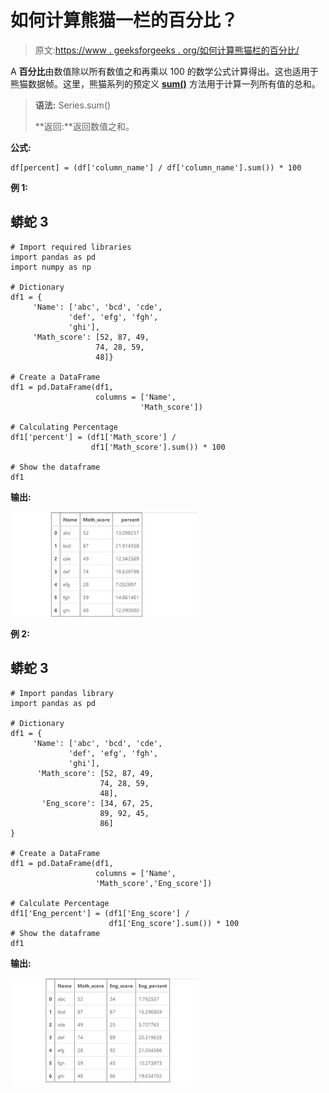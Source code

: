 # 如何计算熊猫一栏的百分比？

> 原文:[https://www . geeksforgeeks . org/如何计算熊猫栏的百分比/](https://www.geeksforgeeks.org/how-to-calculate-the-percentage-of-a-column-in-pandas/)

A **百分比**由数值除以所有数值之和再乘以 100 的数学公式计算得出。这也适用于熊猫数据帧。这里，熊猫系列的预定义 [**sum()**](https://www.geeksforgeeks.org/python-pandas-series-sum/) 方法用于计算一列所有值的总和。

> **语法:** Series.sum()
> 
> **返回:**返回数值之和。

**公式:**

```
df[percent] = (df['column_name'] / df['column_name'].sum()) * 100

```

**例 1:**

## 蟒蛇 3

```
# Import required libraries
import pandas as pd
import numpy as np

# Dictionary
df1 = {
     'Name': ['abc', 'bcd', 'cde',
             'def', 'efg', 'fgh',
             'ghi'],
     'Math_score': [52, 87, 49,
                   74, 28, 59,
                   48]}

# Create a DataFrame
df1 = pd.DataFrame(df1, 
                   columns = ['Name',
                             'Math_score'])

# Calculating Percentage
df1['percent'] = (df1['Math_score'] / 
                  df1['Math_score'].sum()) * 100

# Show the dataframe
df1
```

**输出:**

![Dataframe with percentage](img/248eaebcba82bc64de363aa5161cfcc2.png)

**例 2:**

## 蟒蛇 3

```
# Import pandas library
import pandas as pd

# Dictionary
df1 = {
     'Name': ['abc', 'bcd', 'cde',
             'def', 'efg', 'fgh',
             'ghi'],
      'Math_score': [52, 87, 49,
                    74, 28, 59,
                    48],
       'Eng_score': [34, 67, 25, 
                    89, 92, 45,
                    86]
}

# Create a DataFrame
df1 = pd.DataFrame(df1, 
                   columns = ['Name',
                   'Math_score','Eng_score'])

# Calculate Percentage
df1['Eng_percent'] = (df1['Eng_score'] / 
                      df1['Eng_score'].sum()) * 100
# Show the dataframe
df1
```

**输出:**

![Dataframe with percentage-2](img/ca451a2e0e2dc9c1be5434fe030d584e.png)